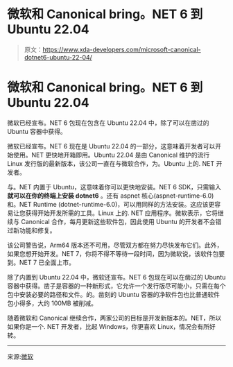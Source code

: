 # 微软和 Canonical bring。NET 6 到 Ubuntu 22.04

> 原文：<https://www.xda-developers.com/microsoft-canonical-dotnet6-ubuntu-22-04/>

# 微软和 Canonical bring。NET 6 到 Ubuntu 22.04

微软已经宣布。NET 6 包现在包含在 Ubuntu 22.04 中，除了可以在凿过的 Ubuntu 容器中获得。

微软已经宣布。NET 6 现在是 Ubuntu 22.04 的一部分，这意味着开发者可以开始使用。NET 更快地开箱即用。Ubuntu 22.04 是由 Canonical 维护的流行 Linux 发行版的最新版本，该公司一直在与微软合作，为。Ubuntu 上的. NET 开发者。

与。NET 内置于 Ubuntu，这意味着你可以更快地安装。NET 6 SDK，只需输入**就可以在你的终端上安装 dotnet6** 。还有 aspnet 核心(aspnet-runtime-6.0)和。NET Runtime (dotnet-runtime-6.0)，可以用同样的方法安装。这应该更容易让您获得开始开发所需的工具。Linux 上的. NET 应用程序。微软表示，它将继续与 Canonical 合作，每月更新这些软件包，因此使用 Ubuntu 的开发者不会错过新功能和修复。

该公司警告说，Arm64 版本还不可用，尽管双方都在努力尽快发布它们。此外，如果您想开始开发。NET 7，你将不得不等待一段时间，因为微软说，该软件包要到。NET 7 已全面上市。

除了内置到 Ubuntu 22.04 中，微软还宣布。NET 6 包现在可以在凿过的 Ubuntu 容器中获得。凿子是容器的一种新形式，它允许一个发行版尽可能小，只需在每个包中安装必要的路径和文件。的。凿刻的 Ubuntu 容器的净软件包也比普通软件包小得多，大约 100MB 被削减。

随着微软和 Canonical 继续合作，两家公司的目标是开发新版本的。NET，所以如果你是一个. NET 开发者，比起 Windows，你更喜欢 Linux，情况会有所好转。

* * *

来源:[微软](https://devblogs.microsoft.com/dotnet/dotnet-6-is-now-in-ubuntu-2204/)